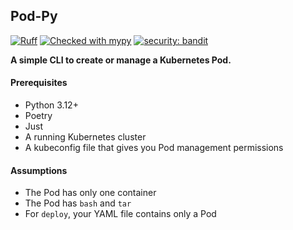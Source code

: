 ## Pod-Py

[![Ruff](https://img.shields.io/endpoint?url=https://raw.githubusercontent.com/astral-sh/ruff/main/assets/badge/v2.json)](https://github.com/astral-sh/ruff)
[![Checked with mypy](https://www.mypy-lang.org/static/mypy_badge.svg)](https://mypy-lang.org/)
[![security: bandit](https://img.shields.io/badge/security-bandit-yellow.svg)](https://github.com/PyCQA/bandit)

**A simple CLI to create or manage a Kubernetes Pod.**


#### Prerequisites
- Python 3.12+
- Poetry
- Just
- A running Kubernetes cluster
- A kubeconfig file that gives you Pod management permissions


#### Assumptions
- The Pod has only one container
- The Pod has `bash` and `tar`
- For `deploy`, your YAML file contains only a Pod
